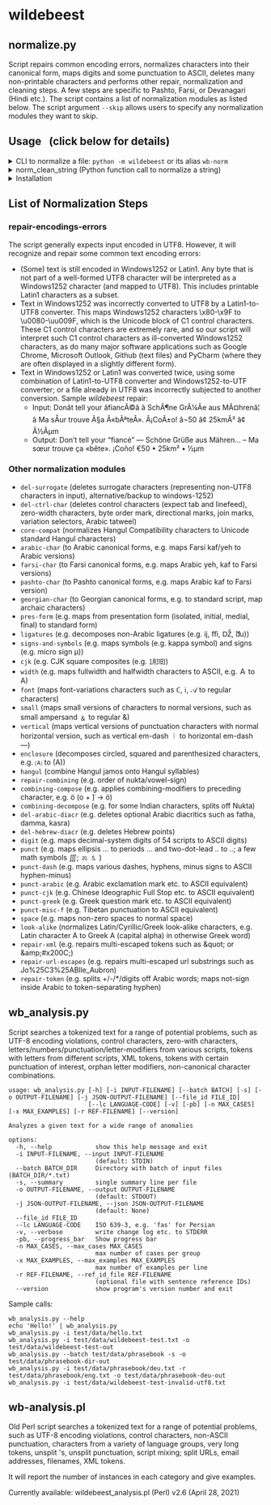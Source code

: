 # wildebeest

## normalize.py

Script repairs common encoding errors, normalizes characters into their canonical form, maps digits and some
punctuation to ASCII, deletes many non-printable characters and performs other repair, normalization and cleaning steps.
A few steps are specific to Pashto, Farsi, or Devanagari (Hindi etc.).
The script contains a list of normalization modules as listed below. The script argument `--skip` allows users to specify
any normalization modules they want to skip.

## Usage &nbsp; (click below for details)
<details>
<summary>CLI to normalize a file: <code>python -m wildebeest</code> or its alias <code>wb-norm</code> </summary>

```
python -m wildebeest  [-h] [-i INPUT-FILENAME] [-o OUTPUT-FILENAME] [--lc LANGUAGE-CODE] [--skip NORM-STEPS] [-v] [--version]
optional arguments:
  -h, --help            show this help message and exit
  -i INPUT-FILENAME, --input INPUT-FILENAME
                        (default: STDIN)
  -o OUTPUT-FILENAME, --output OUTPUT-FILENAME
                        (default: STDOUT)
  --lc LANGUAGE-CODE    ISO 639-3, e.g. 'fas' for Persian
  --skip NORM-STEPS     comma-separated list of normalization/cleaning steps to be skipped: repair-encodings-errors,del-surrogate,del-
                        ctrl-char,del-arabic-diacr,del-hebrew-diacr,core-compat,pres-form,ligatures,signs-and-
                        symbols,cjk,width,font,small,vertical,enclosure,hangul,repair-combining,combining-compose,combining-
                        decompose,punct,punct-dash,punct-arabic,punct-cjk,punct-greek,punct-misc-f,space,digit,arabic-char,farsi-
                        char,pashto-char,georgian-char,look-alike,repair-xml,repair-url-escapes,repair-token (default: nothing skipped)
  -v, --verbose         write change log etc. to STDERR
  --version             show program's version number and exit
```
Example:
```
python -m wildebeest -i corpus-raw.txt -o corpus-wb.txt --lc eng --skip punct-dash,enclosure,del-arabic-diacr
```
Note: Please make sure that your $PYTHONPATH includes the directory in which this README file resides.
Note: For robustness regarding input files that do not fully conform to UTF8, please use -i (rather than STDIN), as it includes UTF8-encoding error handling.
</details>

<details>
<summary>norm_clean_string (Python function call to normalize a string)</summary>
 
```python 
from wildebeest.normalize import Wildebeest
wb = Wildebeest()
ht = {}                             # dictionary sets/resets steps to be skipped (default: not skipped)
# ht['SKIP-punct-dash'] = 1         # optionally skip normalization of ndash, mdash etc. to ASCII hyphen-minus.
# ht['SKIP-enclosure'] = 1          # optionally skip 'enclosure' normalization
# ht['SKIP-del-arabic-diacr'] = 1   # optionally skip 'delete arabic diacritic' normalization
wb.load_look_alike_file()           # optional
print(wb.norm_clean_string('🄐…25kmÂ²', ht, lang_code='eng'))
print(wb.norm_clean_string('೧೯೨೩', ht, lang_code='kan'))
``` 
Note: Please make sure that your $PYTHONPATH includes the directory in which this README file resides.
</details>

<details>
<summary>Installation</summary>

```bash
# from PyPi (after public release)
pip install wildebeest

# Latest master branch: either https or git/ssh 
pip install git+https://github.com/uhermjakob/wildebeest.git

# For editing/development  
git clone git@github.com:uhermjakob/wildebeest.git
cd wildebeest
pip install --editable .   # run it from dir having setup.py
```

To call wildebeest after installation, run `python -m wildebeest` or its alias `wb-norm`. 
</details>

## List of Normalization Steps

### repair-encodings-errors
The script generally expects input encoded in UTF8. However, it will recognize and repair some common text encoding
errors:
* (Some) text is still encoded in Windows1252 or Latin1. Any byte that is not part of a well-formed UTF8 character will
 be interpreted as a Windows1252 character (and mapped to UTF8). This includes printable Latin1 characters as a subset.
* Text in Windows1252 was incorrectly converted to UTF8 by a Latin1-to-UTF8 converter. This maps Windows1252 characters
 \x80-\x9F to \u0080-\uu009F, which is the Unicode block of C1 control characters. These C1 control characters are
 extremely rare, and so our script will interpret such C1 control characters as ill-converted Windows1252 characters,
 as do many major software applications such as Google Chrome, Microsoft Outlook, Github (text files) and PyCharm 
 (where they are often displayed in a slightly different form).
* Text in Windows1252 or Latin1 was converted twice, using some combination of Latin1-to-UTF8 converter and
 Windows1252-to-UTF converter; or a file already in UTF8 was incorrectly subjected to another conversion.
 Sample *wildebeest* repair:
    * Input: Donât tell your âfiancÃ©â â SchÃ¶ne GrÃ¼Ãe aus MÃ¤hrenâ¦ â Ma sÅur trouve Ã§a Â«bÃªteÂ». Â¡CoÃ±o! â¬50 â¢ 25kmÂ² â¢ Â½Âµm
    * Output: Don’t tell your “fiancé” — Schöne Grüße aus Mähren… – Ma sœur trouve ça «bête». ¡Coño! €50 • 25km² • ½µm

### Other normalization modules
* `del-surrogate` (deletes surrogate characters (representing non-UTF8 characters in input), alternative/backup to windows-1252)
* `del-ctrl-char` (deletes control characters (expect tab and linefeed), zero-width characters, byte order mark, directional marks, join marks, variation selectors, Arabic tatweel)
* `core-compat` (normalizes Hangul Compatibility characters to Unicode standard Hangul characters)
* `arabic-char` (to Arabic canonical forms, e.g. maps Farsi kaf/yeh to Arabic versions)
* `farsi-char` (to Farsi canonical forms, e.g. maps Arabic yeh, kaf to Farsi versions)
* `pashto-char` (to Pashto canonical forms, e.g. maps Arabic kaf to Farsi version)
* `georgian-char` (to Georgian canonical forms, e.g. to standard script, map archaic characters)
* `pres-form` (e.g. maps from presentation form (isolated, initial, medial, final) to standard form)
* `ligatures` (e.g. decomposes non-Arabic ligatures (e.g. ĳ, ﬃ, Ǆ, ﬓ))
* `signs-and-symbols` (e.g. maps symbols (e.g. kappa symbol) and signs (e.g. micro sign µ))
* `cjk` (e.g. CJK square composites (e.g. ㋀㏾))
* `width` (e.g. maps fullwidth and halfwidth characters to ASCII, e.g. Ａ to A)
* `font` (maps font-variations characters such as ℂ, ℹ, 𝒜 to regular characters)
* `small` (maps small versions of characters to normal versions, such as small ampersand ﹠ to regular &)
* `vertical` (maps vertical versions of punctuation characters with normal horizontal version, such as vertical em-dash ︱ to horizontal em-dash —)
* `enclosure` (decomposes circled, squared and parenthesized characters, e.g. 🄐 to (A))
* `hangul` (combine Hangul jamos onto Hangul syllables)
* `repair-combining` (e.g. order of nukta/vowel-sign)
* `combining-compose` (e.g. applies combining-modifiers to preceding character, e.g. ö (o +  ̈) -> ö)
* `combining-decompose` (e.g. for some Indian characters, splits off Nukta)
* `del-arabic-diacr` (e.g. deletes optional Arabic diacritics such as fatha, damma, kasra)
* `del-hebrew-diacr` (e.g. deletes Hebrew points)
* `digit` (e.g. maps decimal-system digits of 54 scripts to ASCII digits)
* `punct` (e.g. maps ellipsis … to periods ... and two-dot-lead ‥ to ..; a few math symbols ∭; ⒛ 🄆 )
* `punct-dash` (e.g. maps various dashes, hyphens, minus signs to ASCII hyphen-minus)
* `punct-arabic` (e.g. Arabic exclamation mark etc. to ASCII equivalent)
* `punct-cjk` (e.g. Chinese Ideographic Full Stop etc. to ASCII equivalent)
* `punct-greek` (e.g. Greek question mark etc. to ASCII equivalent)
* `punct-misc-f` (e.g. Tibetan punctuation to ASCII equivalent)
* `space` (e.g. maps non-zero spaces to normal space)
* `look-alike` (normalizes Latin/Cyrillic/Greek look-alike characters, e.g. Latin character A to Greek Α (capital alpha) in otherwise Greek word)
* `repair-xml` (e.g. repairs multi-escaped tokens such as &amp;quot; or &amp;amp;#x200C;)
* `repair-url-escapes` (e.g. repairs multi-escaped url substrings such as Jo%25C3%25ABlle_Aubron)
* `repair-token` (e.g. splits +/-/*/digits off Arabic words; maps not-sign inside Arabic to token-separating hyphen)

## wb_analysis.py

Script searches a tokenized text for a range of potential problems,
such as UTF-8 encoding violations, control characters, zero-with characters,
letters/numbers/punctuation/letter-modifiers from various scripts,
tokens with letters from different scripts, XML tokens, tokens with certain
punctuation of interest, orphan letter modifiers, non-canonical character
combinations.

```
usage: wb_analysis.py [-h] [-i INPUT-FILENAME] [--batch BATCH] [-s] [-o OUTPUT-FILENAME] [-j JSON-OUTPUT-FILENAME] [--file_id FILE_ID]
                      [--lc LANGUAGE-CODE] [-v] [-pb] [-n MAX_CASES] [-x MAX_EXAMPLES] [-r REF-FILENAME] [--version]

Analyzes a given text for a wide range of anomalies

options:
  -h, --help            show this help message and exit
  -i INPUT-FILENAME, --input INPUT-FILENAME
                        (default: STDIN)
  --batch BATCH_DIR     Directory with batch of input files (BATCH_DIR/*.txt)
  -s, --summary         single summary line per file
  -o OUTPUT-FILENAME, --output OUTPUT-FILENAME
                        (default: STDOUT)
  -j JSON-OUTPUT-FILENAME, --json JSON-OUTPUT-FILENAME
                        (default: None)
  --file_id FILE_ID
  --lc LANGUAGE-CODE    ISO 639-3, e.g. 'fas' for Persian
  -v, --verbose         write change log etc. to STDERR
  -pb, --progress_bar   Show progress bar
  -n MAX_CASES, --max_cases MAX_CASES
                        max number of cases per group
  -x MAX_EXAMPLES, --max_examples MAX_EXAMPLES
                        max number of examples per line
  -r REF-FILENAME, --ref_id_file REF-FILENAME
                        (optional file with sentence reference IDs)
  --version             show program's version number and exit
```

Sample calls:
```
wb_analysis.py --help
echo 'Hеllο!' | wb_analysis.py
wb_analysis.py -i test/data/hello.txt
wb_analysis.py -i test/data/wildebeest-test.txt -o test/data/wildebeest-test-out
wb_analysis.py --batch test/data/phrasebook -s -o test/data/phrasebook-dir-out
wb_analysis.py -i test/data/phrasebook/deu.txt -r test/data/phrasebook/eng.txt -o test/data/phrasebook-deu-out
wb_analysis.py -i test/data/wildebeest-test-invalid-utf8.txt
```
## wb-analysis.pl

Old Perl script searches a tokenized text for a range of potential problems,
such as UTF-8 encoding violations, control characters, non-ASCII punctuation,
characters from a variety of language groups, very long tokens, unsplit 's,
unsplit punctuation, script mixing; split URLs, email addresses, filenames,
XML tokens.

It will report the number of instances in each category and give examples.

Currently available: wildebeest_analysis.pl (Perl) v2.6 (April 28, 2021)


